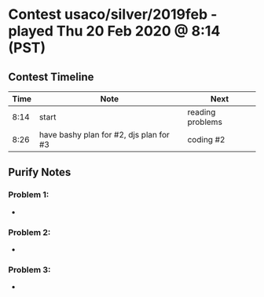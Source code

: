 # Contest usaco/silver/2019feb - played Thu 20 Feb 2020 @ 8:14 (PST)

## Contest Timeline

| Time | Note | Next |
|----|----|----|
8:14 | start | reading problems
8:26 | have bashy plan for #2, djs plan for #3 | coding #2

## Purify Notes

### Problem 1:

-

### Problem 2:

-

### Problem 3:

-
